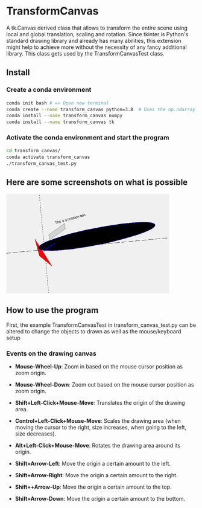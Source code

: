 # TransformCanvas
A tk.Canvas derived class that allows to transform the entire scene using local and global translation, scaling and rotation.
Since tkinter is Python's standard drawing library and already has many abilities, this extension might help to achieve more without the necessity of any fancy additional library.
This class gets used by the TransformCanvasTest class.

## Install
### Create a conda environment
```bash
conda init bash # => Open new terminal
conda create --name transform_canvas python=3.8  # Uses the np.ndarray @ operator (since 3.5)
conda install --name transform_canvas numpy
conda install --name transform_canvas tk
```

### Activate the conda environment and start the program
```bash
cd transform_canvas/
conda activate transform_canvas
./transform_canvas_test.py
```

## Here are some screenshots on what is possible
![TransformCanvas](images/test_scenario_1.png "TransformCanvas")

## How to use the program
First, the example TransformCanvasTest in transform_canvas_test.py can be altered to change the
objects to drawn as well as the mouse/keyboard setup

### Events on the drawing canvas
* **Mouse-Wheel-Up**: Zoom in based on the mouse cursor position as zoom origin.
* **Mouse-Wheel-Down**: Zoom out based on the mouse cursor position as zoom origin.
* **Shift+Left-Click+Mouse-Move**: Translates the origin of the drawing area.
  
* **Control+Left-Click+Mouse-Move**: Scales the drawing area (when moving the cursor to the right, size increases, when going to the left, size decreases).
* **Alt+Left-Click+Mouse-Move**: Rotates the drawing area around its origin.
  
* **Shift+Arrow-Left**: Move the origin a certain amount to the left.
* **Shift+Arrow-Right**: Move the origin a certain amount to the right.
* **Shift++Arrow-Up**: Move the origin a certain amount to the top.
* **Shift+Arrow-Down**: Move the origin a certain amount to the bottom. 
